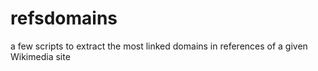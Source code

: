 # refsdomains
a few scripts to extract the most linked domains in references of a given Wikimedia site
